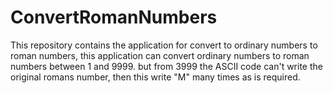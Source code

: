 ConvertRomanNumbers
===================

This repository contains the application for convert to ordinary numbers to roman numbers, this application can convert
ordinary numbers to roman numbers between 1 and 9999. but from 3999 the ASCII code can't write the original romans number, then this write "M" many times as is required.
